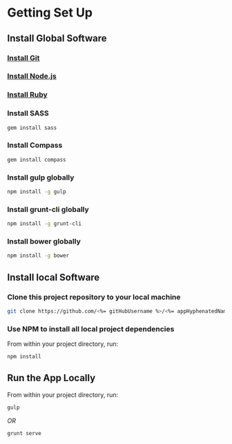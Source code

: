 # Getting Set Up

## Install Global Software

### [Install Git](http://git-scm.com/)

### [Install Node.js](http://nodejs.org/)

### [Install Ruby](https://www.ruby-lang.org/en/)

### Install SASS

```bash
gem install sass
```

### Install Compass

```bash
gem install compass
```

### Install gulp globally

```bash
npm install -g gulp
```

### Install grunt-cli globally

```bash
npm install -g grunt-cli
```

### Install bower globally

```bash
npm install -g bower
```

## Install local Software

### Clone this project repository to your local machine

```bash
git clone https://github.com/<%= gitHubUsername %>/<%= appHyphenatedName %>
```

### Use NPM to install all local project dependencies

From within your project directory, run:

```bash
npm install
```

## Run the App Locally

From within your project directory, run:

```bash
gulp
```

_OR_

```bash
grunt serve
```
